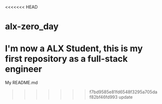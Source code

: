 <<<<<<< HEAD
# alx-zero_day
I'm now a ALX Student, this is my first repository as a full-stack engineer
=======
My README.md
>>>>>>> f7bd9585e81fd6548f3295a705daf82bf46fd993
update

